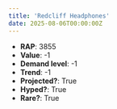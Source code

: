 ```yaml
---
title: 'Redcliff Headphones'
date: 2025-08-06T00:00:00Z
---
```

- **RAP**: 3855
- **Value**: -1
- **Demand level**: -1
- **Trend**: -1
- **Projected?**: True
- **Hyped?**: True
- **Rare?**: True
